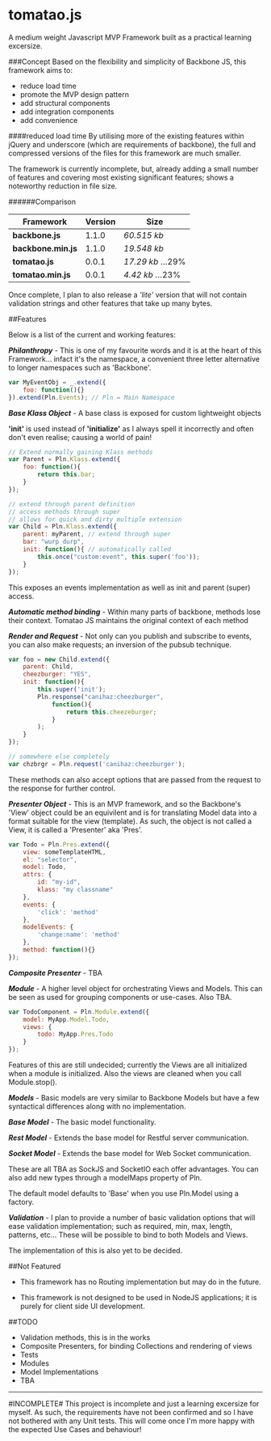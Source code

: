 tomatao.js
===

A medium weight Javascript MVP Framework built as a practical learning excersize.

###Concept
Based on the flexibility and simplicity of Backbone JS, this framework aims to:

- reduce load time
- promote the MVP design pattern
- add structural components
- add integration components
- add convenience

####reduced load time
By utilising more of the existing features within jQuery and underscore (which are requirements of backbone), the full and compressed versions of the files for this framework are much smaller.

The framework is currently incomplete, but, already adding a small number of features and covering most existing significant features; shows a noteworthy reduction in file size.

######Comparison

| Framework | Version | Size |
|-----------|---------|------|
|**backbone.js** | 1.1.0 | *60.515 kb* |
|**backbone.min.js** | 1.1.0 | *19.548 kb* |
|**tomatao.js** | 0.0.1 | *17.29 kb* …29% |
|**tomatao.min.js** | 0.0.1 | *4.42 kb*  …23% |

Once complete, I plan to also release a *'lite'* version that will not contain validation strings and other features that take up many bytes.

##Features


Below is a list of the current and working features:

***Philanthropy*** - This is one of my favourite words and it is at the heart of this Framework… infact it's the namespace, a convenient three letter alternative to longer namespaces such as 'Backbone'.

```javascript
var MyEventObj = _.extend({
	foo: function(){}
}).extend(Pln.Events); // Pln = Main Namespace
```

***Base Klass Object*** - A base class is exposed for custom lightweight objects

**'init'** is used instead of **'initialize'** as I always spell it incorrectly and often don't even realise; causing a world of pain!

```javascript
// Extend normally gaining Klass methods
var Parent = Pln.Klass.extend({
	foo: function(){
		return this.bar;
	}
});

// extend through parent definition
// access methods through super
// allows for quick and dirty multiple extension
var Child = Pln.Klass.extend({
	parent: myParent, // extend through super
	bar: "wurp durp",
	init: function(){ // automatically called
		this.once("custom:event", this.super('foo'));
	}
});	
```

This exposes an events implementation as well as init and parent (super) access.

***Automatic method binding*** - Within many parts of backbone, methods lose their context. Tomatao JS maintains the original context of each method

***Render and Request*** - Not only can you publish and subscribe to events, you can also make requests; an inversion of the pubsub technique.

```javascript
var foo = new Child.extend({
	parent: Child,
	cheezburger: "YES",
	init: function(){
		this.super('init');
		Pln.response("canihaz:cheezburger",
			function(){
				return this.cheezeburger;
			}
		);
	}
});

// somewhere else completely
var chzbrgr = Pln.request('canihaz:cheezburger');

```
These methods can also accept options that are passed from the request to the response for further control.

***Presenter Object*** - This is an MVP framework, and so the Backbone's 'View' object could be an equivilent and is for translating Model data into a format suitable for the view (template).  As such, the object is not called a View, it is called a 'Presenter' aka 'Pres'.

```javascript
var Todo = Pln.Pres.extend({
	view: someTemplateHTML,
	el: "selector",
	model: Todo,
	attrs: {
		id: "my-id",
		klass: "my classname"
	},
	events: {
		'click': 'method'
	},
	modelEvents: {
		'change:name': 'method'
	},
	method: function(){}
});
```
***Composite Presenter*** - TBA

***Module*** - A higher level object for orchestrating Views and Models.  This can be seen as used for grouping components or use-cases.  Also TBA.

```javascript
var TodoComponent = Pln.Module.extend({
	model: MyApp.Model.Todo,
	views: {
		todo: MyApp.Pres.Todo
	}
});
```

Features of this are still undecided; currently the Views are all initialized when a module is initialized.  Also the views are cleaned when you call Module.stop().

***Models*** - Basic models are very similar to Backbone Models but have a few syntactical differences along with no implementation.

***Base Model*** - The basic model functionality.

***Rest Model*** - Extends the base model for Restful server communication.

***Socket Model*** - Extends the base model for Web Socket communication.

These are all TBA as SockJS and SocketIO each offer advantages.  You can also add new types through a modelMaps property of Pln.

The default model defaults to 'Base' when you use Pln.Model using a factory.

***Validation*** - I plan to provide a number of basic validation options that will ease validation implementation; such as required, min, max, length, patterns, etc…  These will be possible to bind to both Models and Views.

The implementation of this is also yet to be decided.

##Not Featured
- This framework has no Routing implementation but may do in the future.

- This framework is not designed to be used in NodeJS applications; it is purely for client side UI development.

##TODO
- Validation methods, this is in the works
- Composite Presenters, for binding Collections and rendering of views
- Tests
- Modules
- Model Implementations
- TBA


***
#INCOMPLETE#
This project is incomplete and just a learning excersize for myself.  As such, the requirements have not been confirmed and so I have not bothered with any Unit tests.  This will come once I'm more happy with the expected Use Cases and behaviour!
